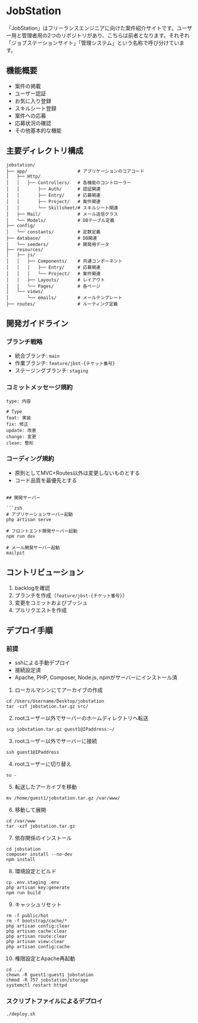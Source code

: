 # JobStation

「JobStation」はフリーランスエンジニアに向けた案件紹介サイトです。ユーザー用と管理者用の2つのリポジトリがあり、こちらは前者となります。それぞれ「ジョブステーションサイト」「管理システム」という名称で呼び分けています。

## 機能概要

- 案件の掲載
- ユーザー認証
- お気に入り登録
- スキルシート登録
- 案件への応募
- 応募状況の確認
- その他基本的な機能

## 主要ディレクトリ構成

```
jobstation/
├── app/                   # アプリケーションのコアコード
│   ├── Http/              
│   │   ├── Controllers/   # 各機能のコントローラー
│   │       ├── Auth/      # 認証関連
│   │       ├── Entry/     # 応募関連
│   │       ├── Project/   # 案件関連
│   │       └── Skillsheet/# スキルシート関連
│   ├── Mail/              # メール送信クラス
│   └── Models/            # DBテーブル定義
├── config/
│   └── constants/         # 定数定義
├── database/              # DB関連
│   └── seeders/           # 開発用データ
├── resources/            
│   ├── js/               
│   │   ├── Components/    # 共通コンポーネント
│   │   │   ├── Entry/     # 応募関連
│   │   │   └── Project/   # 案件関連
│   │   ├── Layouts/       # レイアウト
│   │   └── Pages/         # 各ページ
│   └── views/
│       └── emails/        # メールテンプレート
├── routes/                # ルーティング定義
```

## 開発ガイドライン

### ブランチ戦略

- 統合ブランチ: `main`
- 作業ブランチ: `feature/jbst-{チケット番号}`
- ステージングブランチ: `staging`

### コミットメッセージ規約

```
type: 内容

# Type
feat: 実装
fix: 修正
update: 改善
change: 変更
clean: 整形
```

### コーディング規約

- 原則としてMVC+Routes以外は変更しないものとする
- コード品質を最優先とする
```

## 開発サーバー

```zsh
# アプリケーションサーバー起動
php artisan serve

# フロントエンド開発サーバー起動
npm run dev

# メール開発サーバー起動
mailpit
```

## コントリビューション

1. backlogを確認
2. ブランチを作成（`feature/jbst-{チケット番号}`）
3. 変更をコミットおよびプッシュ
4. プルリクエストを作成

## デプロイ手順

### 前提
- sshによる手動デプロイ
- 接続設定済
- Apache, PHP, Composer, Node.js, npmがサーバーにインストール済

1. ローカルマシンにてアーカイブの作成
```
cd /Users/Username/Desktop/jobstation
tar -czf jobstation.tar.gz src/
```

2. rootユーザー以外でサーバーのホームディレクトリへ転送
```
scp jobstation.tar.gz guest1@IPaddress:~/
```

3. rootユーザー以外でサーバーに接続
```
ssh guest1@IPaddress
```

4. rootユーザーに切り替え
```
su -
```

5. 転送したアーカイブを移動
```
mv /home/guest1/jobstation.tar.gz /var/www/
```

6. 移動して展開
```
cd /var/www
tar -xzf jobstation.tar.gz
```

7. 依存関係のインストール
```
cd jobstation
composer install --no-dev
npm install
```

8. 環境設定とビルド
```
cp .env.staging .env
php artisan key:generate
npm run build
```

9. キャッシュリセット
```
rm -f public/hot
rm -f bootstrap/cache/*
php artisan config:clear
php artisan cache:clear
php artisan route:clear
php artisan view:clear
php artisan config:cache
```

10. 権限設定とApache再起動
```
cd ../
chown -R guest1:guest1 jobstation
chmod -R 757 jobstation/storage
systemctl restart httpd
```

### スクリプトファイルによるデプロイ
```
./deploy.sh
```